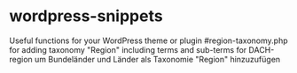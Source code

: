 # wordpress-snippets
Useful functions for your WordPress theme or plugin
#region-taxonomy.php
for adding taxonomy "Region" including terms and sub-terms for DACH-region
um Bundeländer und Länder als Taxonomie "Region" hinzuzufügen
